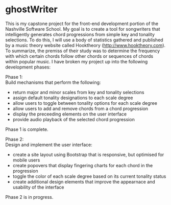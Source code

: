 ghostWriter
===========

This is my capstone project for the front-end development portion of the Nashville Software School. My goal is to create a tool for songwriters that intelligently generates chord progressions from simple key and tonality selections. To do this, I will use a body of statistics gathered and published by a music theory website called Hooktheory (http://www.hooktheory.com). To summarize, the premiss of their study was to determine the frequency with which certain chords follow other chords or sequences of chords within popular music.  I have broken my project up into the following development phases:

Phase 1:<br />
Build mechanisms that perform the following:
<ul>
  <li>return major and minor scales from key and tonality selections</li>
  <li>assign default tonality designations to each scale degree</li>
  <li>allow users to toggle between tonality options for each scale degree</li>
  <li>allow users to add and remove chords from a chord progression</li>
  <li>display the preceeding elements on the user interface</li>
  <li>provide audio playback of the selected chord progression</li>
</ul>
Phase 1 is complete.

Phase 2:<br />
Design and implement the user interface:
<ul>
  <li>create a site layout using Bootstrap that is responsive, but optimised for mobile users</li>
  <li>create popovers that display fingering charts for each chord in the progression</li>
  <li>toggle the color of each scale degree based on its current tonality status</li>
  <li>create additional design elements that improve the appearnace and usability of the interface</li>
</ul>
Phase 2 is in progress.

